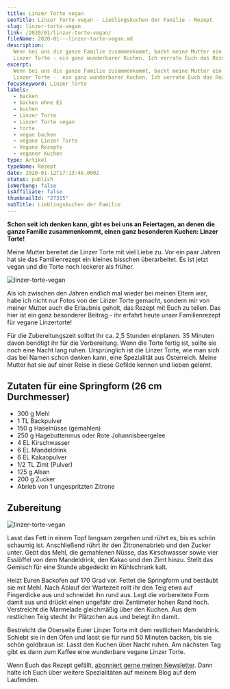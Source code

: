 ```yaml
---
title: Linzer Torte vegan
seoTitle: Linzer Torte vegan - Lieblingskuchen der Familie - Rezept
slug: linzer-torte-vegan
link: /2020/01/linzer-torte-vegan/
fileName: 2020-01---linzer-torte-vegan.md
description:
  Wenn bei uns die ganze Familie zusammenkommt, backt meine Mutter ein vegane
  Linzer Torte - ein ganz wunderbarer Kuchen. Ich verrate Euch das Rezept.
excerpt:
  Wenn bei uns die ganze Familie zusammenkommt, backt meine Mutter ein vegane
  Linzer Torte -  ein ganz wunderbarer Kuchen. Ich verrate Euch das Rezept.
focusKeyword: Linzer Torte
labels:
  - backen
  - backen ohne Ei
  - kuchen
  - Linzer Torte
  - Linzer Torte vegan
  - torte
  - vegan backen
  - vegane Linzer Torte
  - Vegane Rezepte
  - veganer Kuchen
type: Artikel
typeName: Rezept
date: 2020-01-12T17:13:46.000Z
status: publish
isWerbung: false
isAffiliate: false
thumbnailId: "27315"
subTitle: Lieblingskuchen der Familie
---
```


<strong>Schon seit ich denken kann, gibt es bei uns an Feiertagen, an denen die
ganze Familie zusammenkommt, einen ganz besonderen Kuchen: Linzer
Torte!</strong>

Meine Mutter bereitet die Linzer Torte mit viel Liebe zu. Vor ein paar Jahren
hat sie das Familienrezept ein kleines bisschen überarbeitet. Es ist jetzt vegan
und die Torte noch leckerer als früher.

![linzer-torte-vegan](http://cardamonchai.com/wp-content/uploads/2020/01/2019-12-24-linzer-torte-400x534.jpg)

Als ich zwischen den Jahren endlich mal wieder bei meinen Eltern war, habe ich
nicht nur Fotos von der Linzer Torte gemacht, sondern mir von meiner Mutter auch
die Erlaubnis geholt, das Rezept mit Euch zu teilen. Das hier ist ein ganz
besonderer Beitrag - ihr erfahrt heute unser Familienrezept für vegane
Linzertorte!

Für die Zubereitungszeit solltet Ihr ca. 2,5 Stunden einplanen. 35 Minuten davon
benötigt ihr für die Vorbereitung. Wenn die Torte fertig ist, sollte sie noch
eine Nacht lang ruhen. Ursprünglich ist die Linzer Torte, wie man sich das bei
Namen schon denken kann, eine Spezialität aus Österreich. Meine Mutter hat sie
auf einer Reise in diese Gefilde kennen und lieben gelernt.

## Zutaten für eine Springform (26 cm Durchmesser)

<ul>
    <li>300 g Mehl</li>
    <li>1 TL Backpulver</li>
    <li>150 g Haselnüsse (gemahlen)</li>
    <li>250 g Hagebuttenmus oder Rote Johannisbeergelee</li>
    <li>4 EL Kirschwasser</li>
    <li>6 EL Mandeldrink</li>
    <li>6 EL Kakaopulver</li>
    <li>1/2 TL Zimt (Pulver)</li>
    <li>125 g Alsan</li>
    <li>200 g Zucker</li>
    <li>Abrieb von 1 ungespritzten Zitrone</li>
</ul>

## Zubereitung

![linzer-torte-vegan](http://cardamonchai.com/wp-content/uploads/2020/01/2019-12-24-linzer-torte-2-400x534.jpg)

Lasst das Fett in einem Topf langsam zergehen und rührt es, bis es schön
schaumig ist. Anschließend rührt ihr den Zitronenabrieb und den Zucker unter.
Gebt das Mehl, die gemahlenen Nüsse, das Kirschwasser sowie vier Esslöffel von
dem Mandeldrink, den Kakao und den Zimt hinzu. Stellt das Gemisch für eine
Stunde abgedeckt im Kühlschrank kalt.

Heizt Euren Backofen auf 170 Grad vor. Fettet die Springform und bestäubt sie
mit Mehl. Nach Ablauf der Wartezeit rollt ihr den Teig etwa auf Fingerdicke aus
und schneidet ihn rund aus. Legt die vorbereitete Form damit aus und drückt
einen ungefähr drei Zentimeter hohen Rand hoch. Verstreicht die Marmelade
gleichmäßig über den Kuchen. Aus dem restlichen Teig stecht ihr Plätzchen aus
und belegt ihn damit.

Bestreicht die Oberseite Eurer Linzer Torte mit dem restlichen Mandeldrink.
Schiebt sie in den Ofen und lasst sie für rund 50 Minuten backen, bis sie schön
goldbraun ist. Lasst den Kuchen über Nacht ruhen. Am nächsten Tag gibt es dann
zum Kaffee eine wunderbare vegane Linzer Torte.

Wenn Euch das Rezept gefällt, [abonniert gerne meinen Newsletter](#newsletter).
Dann halte ich Euch über weitere Spezialitäten auf meinem Blog auf dem
Laufenden.
